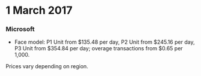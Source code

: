 # 1 March 2017

### Microsoft

- Face model: P1 Unit from $135.48 per day, P2 Unit from $245.16 per day, P3 Unit from $354.84 per day; overage transactions from $0.65 per 1,000.

Prices vary depending on region.